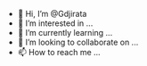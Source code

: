 - 👋 Hi, I’m @Gdjirata
- 👀 I’m interested in ...
- 🌱 I’m currently learning ...
- 💞️ I’m looking to collaborate on ...
- 📫 How to reach me ...

<!---
Gdjirata/Gdjirata is a ✨ special ✨ repository because its `README.md` (this file) appears on your GitHub profile.
You can click the Preview link to take a look at your changes.
--->
